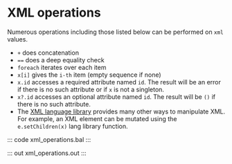# XML operations

Numerous operations including those listed below can be performed on `xml` values.

- `+` does concatenation
- `==` does a deep equality check
- `foreach` iterates over each item
- `x[i]` gives the `i-th` item (empty sequence if none)
- `x.id` accesses a required attribute named `id`. The result will be an error if there is no such attribute or if `x` is not a singleton.
- `x?.id` accesses an optional attribute named `id`. The result will be `()` if there is no such attribute.
- The [XML language library](https://lib.ballerina.io/ballerina/lang.xml/0.0.0) provides many other ways to manipulate XML. For example, an XML element can be mutated using the `e.setChildren(x)` lang library function.

::: code xml_operations.bal :::

::: out xml_operations.out :::
